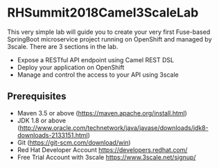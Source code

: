 # RHSummit2018Camel3ScaleLab

This very simple lab will guide you to create your very first Fuse-based SpringBoot microservice project running on OpenShift and managed by 3scale. There are 3 sections in the lab.

- Expose a RESTful API endpoint using Camel REST DSL
- Deploy your application on OpenShift
- Manage and control the access to your API using 3scale

## Prerequisites

- Maven 3.5 or above (https://maven.apache.org/install.html)
- JDK 1.8 or above (http://www.oracle.com/technetwork/java/javase/downloads/jdk8-downloads-2133151.html)
- Git (https://git-scm.com/download/win)
- Red Hat Developer Account
  https://developers.redhat.com/
- Free Trial Account with 3scale
  https://www.3scale.net/signup/
